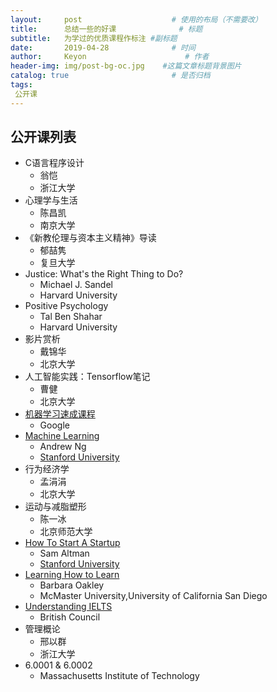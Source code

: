 ```yaml
---
layout:     post                    # 使用的布局（不需要改）
title:      总结一些的好课              # 标题 
subtitle:   为学过的优质课程作标注 #副标题
date:       2019-04-28              # 时间
author:     Keyon                      # 作者
header-img: img/post-bg-oc.jpg    #这篇文章标题背景图片
catalog: true                       # 是否归档
tags:
 公开课
---
```


## 公开课列表
* C语言程序设计
	* 翁恺
	* 浙江大学
* 心理学与生活
	* 陈昌凯
	* 南京大学
* 《新教伦理与资本主义精神》导读
	* 郁喆隽
	* 复旦大学
* Justice: What's the Right Thing to Do?
	* Michael J. Sandel
	* Harvard University
* Positive Psychology
	* Tal Ben Shahar
	* Harvard University
* 影片赏析
	* 戴锦华
	* 北京大学
* 人工智能实践：Tensorflow笔记
	* 曹健
	* 北京大学
* [机器学习速成课程](https://developers.google.cn/machine-learning/crash-course)
	* Google
* [Machine Learning](https://www.coursera.org/specializations/machine-learning-introduction)
	* Andrew Ng
	* [Stanford University](https://www.youtube.com/playlist?list=PLoROMvodv4rMiGQp3WXShtMGgzqpfVfbU)
* 行为经济学
	* 孟涓涓
	* 北京大学
* 运动与减脂塑形
	* 陈一冰
	* 北京师范大学
* [How To Start A Startup](https://www.startupschool.org/)
	* Sam Altman
	* [Stanford University](https://www.youtube.com/playlist?list=PLQ-uHSnFig5MaafmEhFox7rO-b0RxQth-)
* [Learning How to Learn](https://www.coursera.org/learn/learning-how-to-learn)
	* Barbara Oakley
	* McMaster University,University of California San Diego
* [Understanding IELTS](https://www.futurelearn.com/programs/understanding-ielts)
	* British Council
* 管理概论
	* 邢以群
	* 浙江大学
* 6.0001 & 6.0002
	* Massachusetts Institute of Technology
